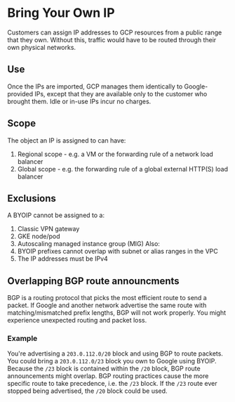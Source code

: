 # Bring Your Own IP
Customers can assign IP addresses to GCP resources from a public range that they own.
Without this, traffic would have to be routed through their own physical networks.

## Use
Once the IPs are imported, GCP manages them identically to Google-provided IPs, except that they are available only to the customer who brought them.
Idle or in-use IPs incur no charges.

## Scope
The object an IP is assigned to can have:
1. Regional scope - e.g. a VM or the forwarding rule of a network load balancer
1. Global scope - e.g. the forwarding rule of a global external HTTP(S) load balancer

## Exclusions
A BYOIP cannot be assigned to a:
1. Classic VPN gateway
1. GKE node/pod
1. Autoscaling managed instance group (MIG)
Also:
1. BYOIP prefixes cannot overlap with subnet or alias ranges in the VPC
1. The IP addresses must be IPv4

## Overlapping BGP route announcments
BGP is a routing protocol that picks the most efficient route to send a packet.
If Google and another network advertise the same route with matching/mismatched prefix lengths, BGP will not work properly.
You might experience unexpected routing and packet loss.
### Example
You're advertising a `203.0.112.0/20` block and using BGP to route packets.
You could bring a `203.0.112.0/23` block you own to Google using BYOIP.
Because the `/23` block is contained within the `/20` block, BGP route announcements might overlap.
BGP routing practices cause the more specific route to take precedence, i.e. the `/23` block.
If the `/23` route ever stopped being advertised, the `/20` block could be used.
